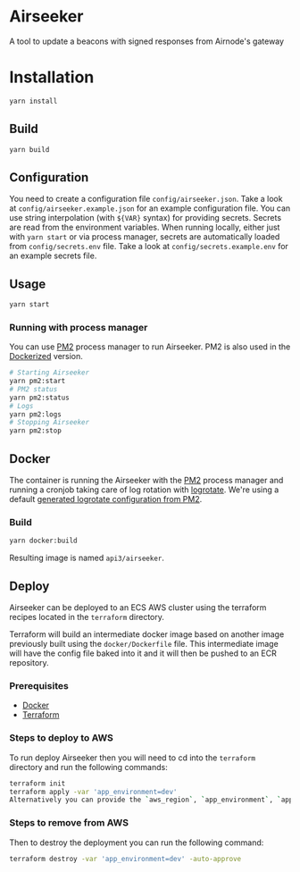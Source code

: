 # Airseeker

A tool to update a beacons with signed responses from Airnode's gateway

# Installation

```sh
yarn install
```

## Build

```sh
yarn build
```

## Configuration

You need to create a configuration file `config/airseeker.json`. Take a look at `config/airseeker.example.json` for an
example configuration file. You can use string interpolation (with `${VAR}` syntax) for providing secrets. Secrets are
read from the environment variables. When running locally, either just with `yarn start` or via process manager, secrets
are automatically loaded from `config/secrets.env` file. Take a look at `config/secrets.example.env` for an example
secrets file.

## Usage

```sh
yarn start
```

### Running with process manager

You can use [PM2](https://pm2.keymetrics.io/) process manager to run Airseeker. PM2 is also used in the
[Dockerized](#docker) version.

```sh
# Starting Airseeker
yarn pm2:start
# PM2 status
yarn pm2:status
# Logs
yarn pm2:logs
# Stopping Airseeker
yarn pm2:stop
```

## Docker

The container is running the Airseeker with the [PM2](https://pm2.keymetrics.io/) process manager and running a cronjob
taking care of log rotation with [logrotate](https://linux.die.net/man/8/logrotate). We're using a default
[generated logrotate configuration from PM2](https://pm2.keymetrics.io/docs/usage/log-management/#setting-up-a-native-logrotate).

### Build

```sh
yarn docker:build
```

Resulting image is named `api3/airseeker`.

## Deploy

Airseeker can be deployed to an ECS AWS cluster using the terraform recipes located in the `terraform` directory.

Terraform will build an intermediate docker image based on another image previously built using the `docker/Dockerfile`
file. This intermediate image will have the config file baked into it and it will then be pushed to an ECR repository.

### Prerequisites

- [Docker](https://docs.docker.com/)
- [Terraform](https://www.terraform.io/)

### Steps to deploy to AWS

To run deploy Airseeker then you will need to cd into the `terraform` directory and run the following commands:

```sh
terraform init
terraform apply -var 'app_environment=dev'
Alternatively you can provide the `aws_region`, `app_environment`, `app_docker_image`, etc as arguments to the `terraform apply` command.
```

### Steps to remove from AWS

Then to destroy the deployment you can run the following command:

```sh
terraform destroy -var 'app_environment=dev' -auto-approve
```
